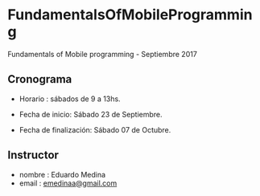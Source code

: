 # FundamentalsOfMobileProgramming
Fundamentals of Mobile programming - Septiembre 2017

## Cronograma

 - Horario : sábados de 9 a 13hs.
  
 - Fecha de inicio: Sábado 23 de Septiembre.
  
 - Fecha de finalización: Sábado 07 de Octubre.
  
## Instructor

- nombre : Eduardo Medina 
- email : emedinaa@gmail.com
